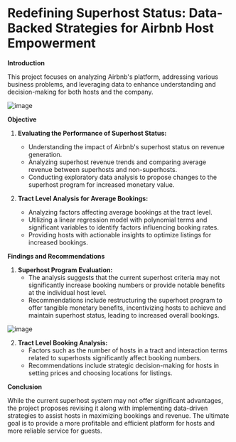 # Redefining Superhost Status: Data-Backed Strategies for Airbnb Host Empowerment

**Introduction**

This project focuses on analyzing Airbnb's platform, addressing various business problems, and leveraging data to enhance understanding and decision-making for both hosts and the company.

![image](https://github.com/AravindTeja35/Redefining-Superhost-Status-Airbnb-/assets/163460197/c408b045-c40b-43e4-bcf1-451891bba9b9)

**Objective**

1. **Evaluating the Performance of Superhost Status:**
   - Understanding the impact of Airbnb's superhost status on revenue generation.
   - Analyzing superhost revenue trends and comparing average revenue between superhosts and non-superhosts.
   - Conducting exploratory data analysis to propose changes to the superhost program for increased monetary value.

2. **Tract Level Analysis for Average Bookings:**
   - Analyzing factors affecting average bookings at the tract level.
   - Utilizing a linear regression model with polynomial terms and significant variables to identify factors influencing booking rates.
   - Providing hosts with actionable insights to optimize listings for increased bookings.

**Findings and Recommendations**

1. **Superhost Program Evaluation:**
   - The analysis suggests that the current superhost criteria may not significantly increase booking numbers or provide notable benefits at the individual host level.
   - Recommendations include restructuring the superhost program to offer tangible monetary benefits, incentivizing hosts to achieve and maintain superhost status, leading to increased overall bookings.

![image](https://github.com/AravindTeja35/Redefining-Superhost-Status-Airbnb-/assets/163460197/15d3b3d7-2606-4d6a-ba47-1c59fd227ffc)

2. **Tract Level Booking Analysis:**
   - Factors such as the number of hosts in a tract and interaction terms related to superhosts significantly affect booking numbers.
   - Recommendations include strategic decision-making for hosts in setting prices and choosing locations for listings.

**Conclusion**

While the current superhost system may not offer significant advantages, the project proposes revising it along with implementing data-driven strategies to assist hosts in maximizing bookings and revenue. The ultimate goal is to provide a more profitable and efficient platform for hosts and more reliable service for guests.
